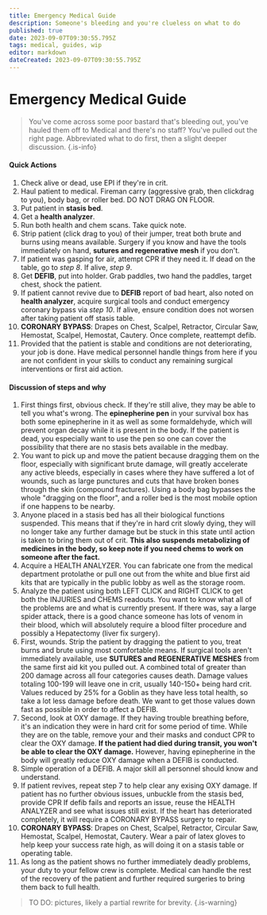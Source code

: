 ```yaml
---
title: Emergency Medical Guide
description: Someone's bleeding and you're clueless on what to do
published: true
date: 2023-09-07T09:30:55.795Z
tags: medical, guides, wip
editor: markdown
dateCreated: 2023-09-07T09:30:55.795Z
---
```


# Emergency Medical Guide
> You've come across some poor bastard that's bleeding out, you've hauled them off to Medical and there's no staff? You've pulled out the right page. Abbreviated what to do first, then a slight deeper discussion.
{.is-info}

#### Quick Actions

1) Check alive or dead, use EPI if they're in crit.
2) Haul patient to medical. Fireman carry (aggressive grab, then clickdrag to you), body bag, or roller bed. DO NOT DRAG ON FLOOR.
3) Put patient in **stasis bed**.
4) Get a **health analyzer**.
5) Run both health and chem scans. Take quick note.
6) Strip patient (click drag to you) of their jumper, treat both brute and burns using means available. Surgery if you know and have the tools immediately on hand, **sutures and regenerative mesh** if you don't.
7) If patient was gasping for air, attempt CPR if they need it. If dead on the table, go to *step 8*. If alive, *step 9*.
8) Get **DEFIB**, put into holder. Grab paddles, two hand the paddles, target chest, shock the patient.
9) If patient cannot revive due to **DEFIB** report of bad heart, also noted on **health analyzer**, acquire surgical tools and conduct emergency coronary bypass via *step 10*. If alive, ensure condition does not worsen after taking patient off stasis table.
10) **CORONARY BYPASS**: Drapes on Chest, Scalpel, Retractor, Circular Saw, Hemostat, Scalpel, Hemostat, Cautery. Once complete, reattempt defib.
11) Provided that the patient is stable and conditions are not deteriorating, your job is done. Have medical personnel handle things from here if you are not confident in your skills to conduct any remaining surgical interventions or first aid action.

#### Discussion of steps and why
1) First things first, obvious check. If they're still alive, they may be able to tell you what's wrong. The **epinepherine pen** in your survival box has both some epinepherine in it as well as some formaldehyde, which will prevent organ decay while it is present in the body. If the patient is dead, you especially want to use the pen so one can cover the possibility that there are no stasis bets available in the medbay.
2) You want to pick up and move the patient because dragging them on the floor, especially with significant brute damage, will greatly accelerate any active bleeds, especially in cases where they have suffered a lot of wounds, such as large punctures and cuts that have broken bones through the skin (compound fractures). Using a body bag bypasses the whole "dragging on the floor", and a roller bed is the most mobile option if one happens to be nearby.
3) Anyone placed in a stasis bed has all their biological functions suspended. This means that if they're in hard crit slowly dying, they will no longer take any further damage but be stuck in this state until action is taken to bring them out of crit. **This also suspends metabolizing of medicines in the body, so keep note if you need chems to work on someone after the fact.**
4) Acquire a HEALTH ANALYZER. You can fabricate one from the medical department protolathe or pull one out from the white and blue first aid kits that are typically in the public lobby as well as the storage room.
5) Analyze the patient using both LEFT CLICK and RIGHT CLICK to get both the INJURIES and CHEMS readouts. You want to know what all of the problems are and what is currently present. If there was, say a large spider attack, there is a good chance someone has lots of venom in their blood, which will absolutely require a blood filter procedure and possibly a Hepatectomy (liver fix surgery).
6) First, wounds. Strip the patient by dragging the patient to you, treat burns and brute using most comfortable means. If surgical tools aren't immediately available, use **SUTURES and REGENERATIVE MESHES** from the same first aid kit you pulled out. A combined total of greater than 200 damage across all four categories causes death. Damage values totaling 100-199 will leave one in crit, usually 140-150+ being hard crit. Values reduced by 25% for a Goblin as they have less total health, so take a lot less damage before death. We want to get those values down fast as possible in order to affect a DEFIB.
7) Second, look at OXY damage. If they having trouble breathing before, it's an indication they were in hard crit for some period of time. While they are on the table, remove your and their masks and conduct CPR to clear the OXY damage. **If the patient had died during transit, you won't be able to clear the OXY damage.** However, having epinepherine in the body will greatly reduce OXY damage when a DEFIB is conducted.
8) Simple operation of a DEFIB. A major skill all personnel should know and understand.
9) If patient revives, repeat step 7 to help clear any exising OXY damage. If patient has no further obvious issues, unbuckle from the stasis bed, provide CPR  If defib fails and reports an issue, reuse the HEALTH ANALYZER and see what issues still exist. If the heart has deteriorated completely, it will require a CORONARY BYPASS surgery to repair.
10) **CORONARY BYPASS**: Drapes on Chest, Scalpel, Retractor, Circular Saw, Hemostat, Scalpel, Hemostat, Cautery. Wear a pair of latex gloves to help keep your success rate high, as will doing it on a stasis table or operating table.
11) As long as the patient shows no further immediately deadly problems, your duty to your fellow crew is complete. Medical can handle the rest of the recovery of the patient and further required surgeries to bring them back to full health.

> TO DO: pictures, likely a partial rewrite for brevity.
{.is-warning}
